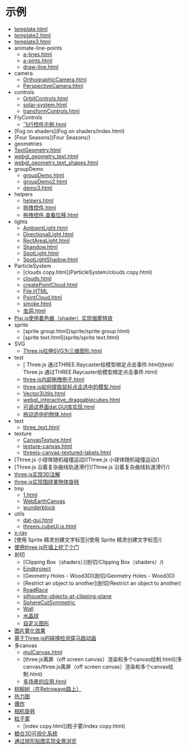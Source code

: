 # 示例

<div id="shili">

* [template.html](template.html)
* [template2.html](template2.html)
* [template3.html](template3.html)
* animate-line-points
  * [a-lines.html](animate-line-points/a-lines.html)
  * [a-pints.html](animate-line-points/a-pints.html)
  * [draw-line.html](animate-line-points/draw-line.html)
* camera
  * [OrthographicCamera.html](camera/OrthographicCamera.html)
  * [PerspectiveCamera.html](camera/PerspectiveCamera.html)
* controls
  * [OrbitControls.html](controls/OrbitControls.html)
  * [solar-system.html](controls/solar-system.html)
  * [transformControls.html](controls/transformControls.html)
* FlyControls  
  * [飞行控件示例.html](FlyControls/飞行控件示例.html)
* [Fog on shaders](Fog on shaders/index.html)
* [Four Seasons](Four Seasons/)
*  geometries
  * [TextGeometry.html](geometries/TextGeometry.html)
  * [webgl_geometry_text.html](geometries/webgl_geometry_text.html)
  * [webgl_geometry_text_shapes.html](geometries/webgl_geometry_text_shapes.html)
* groupDemo
  * [groupDemo.html](groupDemo/groupDemo.html)
  * [groupDemo2.html](groupDemo/groupDemo2.html)
  * [demo3.html](groupDemo/demo3.html)
* helpers  
  * [helpers.html](helpers/helpers.html)
  * [拖拽控件.html](helpers/拖拽控件.html)
  * [拖拽控件.查看位移.html](helpers/拖拽控件.查看位移.html)
* lights  
  * [AmbientLight.html](lights/AmbientLight.html)
  * [DirectionalLight.html](lights/DirectionalLight.html)
  * [RectAreaLight.html](lights/RectAreaLight.html)
  * [Shandow.html](lights/Shandow.html)
  * [SpotLight.html](lights/SpotLight.html)
  * [SpotLightShadow.html](lights/SpotLightShadow.html)
* ParticleSystem
  * [clouds copy.html](ParticleSystem/clouds copy.html)
  * [clouds.html](ParticleSystem/clouds.html)
  * [createPointCloud.html](ParticleSystem/createPointCloud.html)
  * [File.HTML](ParticleSystem/File.HTML)
  * [PointCloud.html](ParticleSystem/PointCloud.html)
  * [smoke.html](ParticleSystem/smoke.html)
  * [虫洞.html](ParticleSystem/虫洞.html)
* [Pixi.js使用着色器（shader）实现烟雾特效](Pixi.js使用着色器（shader）实现烟雾特效/)
* sprite
  * [sprite group.html](sprite/sprite group.html)
  * [sprite text.html](sprite/sprite text.html)
* SVG
  * [Three.js拉伸SVG为三维图形.html](SVG/Three.js拉伸SVG为三维图形.html)
* test
  * [ Three.js 通过THREE.Raycaster给模型绑定点击事件.html](test/ Three.js 通过THREE.Raycaster给模型绑定点击事件.html)
  * [three.js内部拖拽例子.html](test/three.js内部拖拽例子.html)
  * [three.js如何提取鼠标点击选中的模型.html](test/three.js如何提取鼠标点击选中的模型.html)
  * [Vector3Utils.html](test/Vector3Utils.html)
  * [webgl_interactive_draggablecubes.html](test/webgl_interactive_draggablecubes.html)
  * [可调试界面dat.GUI库实现.html](test/可调试界面dat.GUI库实现.html)
  * [拖动选中的物体.html](test/拖动选中的物体.html)
* text
  * [three_text.html](text/three_text.html)
* texture
  * [CanvasTexture.html](texture/CanvasTexture.html)
  * [texture-canvas.html](texture/texture-canvas.html)
  * [threejs-canvas-textured-labels.html](texture/threejs-canvas-textured-labels.html)
* [Three.js 小球体随机碰撞运动](Three.js 小球体随机碰撞运动/)
* [Three.js 沿着复杂曲线轨道滑行](Three.js 沿着复杂曲线轨道滑行/)
* [three.js实现3D注解](three.js实现3D注解/)
* [three.js实现围绕某物体旋转](three.js实现围绕某物体旋转/demo.html)
* tmp
  * [1.html](tmp/1.html)
  * [WebEarthCanvas](tmp/WebEarthCanvas)
  * [wunderblock](tmp/wunderblock)
* utils
  * [dat-gui.html](utils/dat-gui.html)
  * [threejs.cubeUI.js.html](utils/threejs.cubeUI.js.html)
* [x-ray](x-ray/)
* [使用 Sprite 精灵创建文字标签](使用 Sprite 精灵创建文字标签/)
* [使用three.js在墙上挖了个门](使用three.js在墙上挖了个门/)
* 剖切
  * [Clipping Box（shaders）](剖切/Clipping Box（shaders）/)
  * [Eindproject](剖切/Eindproject/)
  * [Geometry Holes - Wood3D](剖切/Geometry Holes - Wood3D)
  * [Restrict an object to another](剖切/Restrict an object to another)
  * [RoadRace](剖切/RoadRace)
  * [silhouette-objects-at-clipping-plane](剖切/silhouette-objects-at-clipping-plane)
  * [SphereCutSymmetric](剖切/SphereCutSymmetric/)
  * [Wall](剖切/Wall/)
  * [水晶球](剖切/水晶球/)
  * [自定义图形](剖切/自定义图形/)
* [图片雾化效果](图片雾化效果/)
* [基于Three.js的碰撞检测穿马路动画](基于Three.js的碰撞检测穿马路动画/)
* 多canvas
  * [mulCanvas.html](多canvas/mulCanvas.html)
  * [three.js离屏（off screen canvas）渲染和多个canvas绘制.html](多canvas/three.js离屏（off screen canvas）渲染和多个canvas绘制.html)
  * [多场景的应用.html](多canvas/多场景的应用.html)
* [棕榈树（在Retrowave路上）](棕榈树（在Retrowave路上）/demo.html)
* [热力图](热力图/hotmap.html)
* [爆炸](爆炸/)
* [相机旋转](相机旋转/)
* [粒子雾](粒子雾/)
  * [index copy.html](粒子雾/index copy.html)
* [粮仓3D可视化系统](粮仓3D可视化系统/粮仓3D可视化系统.html)
* [通过球形贴图实现全景浏览](通过球形贴图实现全景浏览/)

</div>
 <script type="text/javascript">
 window.onload = function () {
     var div = document.getElementById("shili");
     var aTagArr = [].slice.apply(div.getElementsByTagName("a"));
     aTagArr.forEach(function (e, i) {
         e.target = "_blank";
     });
 }
 </script>